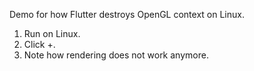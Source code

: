 Demo for how Flutter destroys OpenGL context on Linux.

1. Run on Linux.
2. Click +.
3. Note how rendering does not work anymore.
